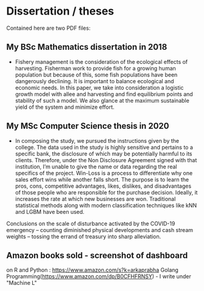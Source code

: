 # Dissertation / theses

Contained here are two PDF files:

## My BSc Mathematics dissertation in 2018
   - Fishery management is the consideration of the ecological effects of harvesting. Fisherman work to provide fish for a growing human population but because of this, some fish populations have been dangerously declining. It is important to balance ecological and economic needs.
In this paper, we take into consideration a logistic growth model with allee and harvesting and find equilibrium points and stability of such a model. We also glance at the maximum sustainable yield of the system and minimize effort.

## My MSc Computer Science thesis in 2020
   - In composing the study, we pursued the instructions given by the college. The data used in the study is highly sensitive and pertains to a specific bank, the disclosure of which may be potentially harmful to its clients. Therefore, under the Non Disclosure Agreement signed with that institution, I’m unable to give the name or data regarding the real specifics of the project.
Win-Loss is a process to differentiate why one sales effort wins while another falls short. The purpose is to learn the pros, cons, competitive advantages, likes, dislikes, and disadvantages of those people who are responsible for the purchase decision. Ideally, it increases the rate at which new businesses are won.
Traditional statistical methods along with modern classification techniques like kNN and LGBM have been used.

Conclusions on the scale of disturbance activated by the COVID-19 emergency – counting diminished physical developments and cash stream weights – tossing the errand of treasury into sharp alleviation.

## Amazon books sold - screenshot of dashboard
on R and Python : https://www.amazon.com/s?k=arkaprabha
Golang Programming(https://www.amazon.com/dp/B0CFHFRNSY) - I write under "Machine L"
